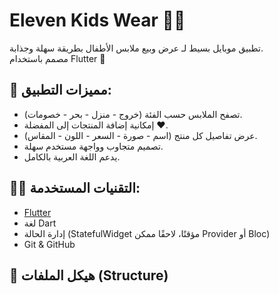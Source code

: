 # Eleven Kids Wear 👕💜

تطبيق موبايل بسيط لـ عرض وبيع ملابس الأطفال بطريقة سهلة وجذابة.  
مصمم باستخدام Flutter 💙

## 📱 مميزات التطبيق:

- تصفح الملابس حسب الفئة (خروج - منزل - بحر - خصومات).
- إمكانية إضافة المنتجات إلى المفضلة ❤️.
- عرض تفاصيل كل منتج (اسم - صورة - السعر - اللون - المقاس).
- تصميم متجاوب وواجهة مستخدم سهلة.
- يدعم اللغة العربية بالكامل.

## 🧑‍💻 التقنيات المستخدمة:

- [Flutter](https://flutter.dev/)
- لغة Dart
- إدارة الحالة (StatefulWidget مؤقتًا، لاحقًا ممكن Provider أو Bloc)
- Git & GitHub

## 📂 هيكل الملفات (Structure)


